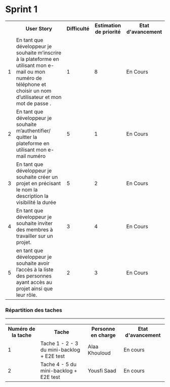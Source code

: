 <h1>Sprint 1</h1>

<table>
  <tr>
    <th></th>
    <th>User Story</th> 
    <th>Difficulté</th>
    <th>Estimation de priorité</th>
    <th>Etat d'avancement</th>
  </tr>
  <tr>
    <td>1</td>
    <td>En tant que développeur je souhaite m’inscrire à la plateforme en utilisant mon e-mail ou mon numéro de téléphone et choisir un nom d’utilisateur et mon mot de passe .</td> 
    <td>1</td> 
    <td>8</td>
    <td>En Cours</td>
  </tr>
  <tr>
    <td>2</td>
    <td>En tant que développeur je souhaite m’authentifier/ quitter la plateforme en utilisant mon e-mail numéro </td> 
    <td>5</td> 
    <td>1</td>
    <td>En Cours</td>
  </tr>
  <tr>
    <td>3</td>
    <td>En tant que développeur je souhaite créer un projet en précisant le nom la description la visibilité la durée</td> 
    <td>5</td> 
    <td>2</td>
    <td>En Cours</td>
  </tr>
  <tr>
    <td>4</td>
    <td>En tant que développeur je souhaite inviter des membres à travailler sur un projet.</td> 
    <td>3</td> 
    <td>4</td>
    <td>En Cours</td>
  </tr>
  <tr>
    <td>5</td>
    <td>en tant que développeur je souhaite avoir l’accès à la liste des personnes ayant accès au projet ainsi que leur rôle.</td> 
    <td>2</td> 
    <td>3</td>
    <td>En Cours</td>
  </tr>
</table>

<h3>Répartition des taches</3>
<hr>
<table>
  <tr>
    <th>Numéro de la tache</th> 
    <th>Tache</th>
    <th>Personne en charge</th>
    <th>Etat d'avancement</th>
  </tr>
  <tr>
    <td>1</td>
    <td>Tache 1 - 2 - 3 du mini-backlog + E2E test</td> 
    <td>Alaa Khouloud</td> 
    <td>En cours</td>
  </tr>
  <tr>
    <td>2</td>
    <td>Tache 4 - 5 du mini-backlog + E2E test</td> 
    <td>Yousfi Saad</td> 
    <td>En cours</td>
  </tr>
</table>
